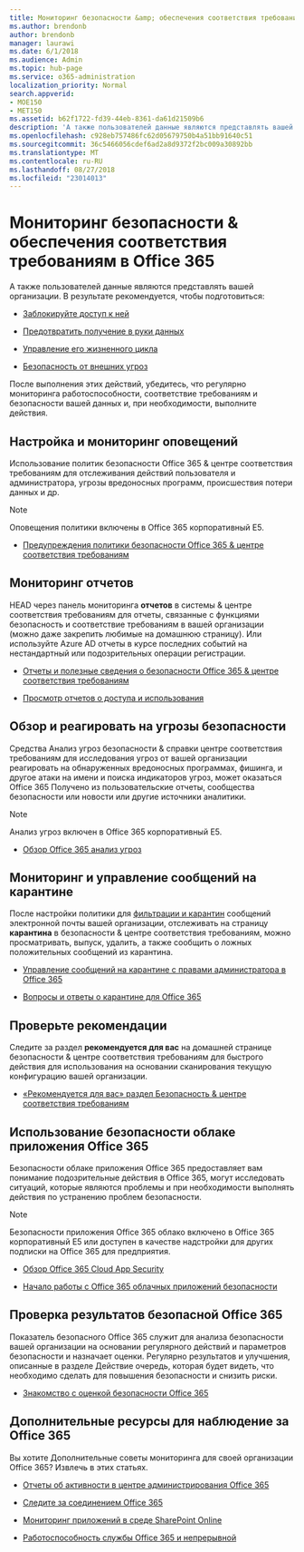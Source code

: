 ```yaml
---
title: Мониторинг безопасности &amp; обеспечения соответствия требованиям в Office 365
ms.author: brendonb
author: brendonb
manager: laurawi
ms.date: 6/1/2018
ms.audience: Admin
ms.topic: hub-page
ms.service: o365-administration
localization_priority: Normal
search.appverid:
- MOE150
- MET150
ms.assetid: b62f1722-fd39-44eb-8361-da61d21509b6
description: 'А также пользователей данные являются представлять вашей организации. В результате рекомендуется, чтобы подготовиться:'
ms.openlocfilehash: c928eb757486fc62d05679750b4a51bb91640c51
ms.sourcegitcommit: 36c5466056cdef6ad2a8d9372f2bc009a30892bb
ms.translationtype: MT
ms.contentlocale: ru-RU
ms.lasthandoff: 08/27/2018
ms.locfileid: "23014013"
---
```

# <a name="monitor-security-amp-compliance-in-office-365"></a>Мониторинг безопасности &amp; обеспечения соответствия требованиям в Office 365

А также пользователей данные являются представлять вашей организации. В результате рекомендуется, чтобы подготовиться:
  
- [Заблокируйте доступ к ней](protect-access-to-data-and-services.md)
    
- [Предотвратить получение в руки данных](data-loss-prevention-policies.md)
    
- [Управление его жизненного цикла](manage-data-governance.md)
    
- [Безопасность от внешних угроз](protect-against-threats.md)
    
После выполнения этих действий, убедитесь, что регулярно мониторинга работоспособности, соответствие требованиям и безопасности вашей данных и, при необходимости, выполните действия. 
  
## <a name="set-up-and-monitor-alerts"></a>Настройка и мониторинг оповещений

Использование политик безопасности Office 365 &amp; центре соответствия требованиям для отслеживания действий пользователя и администратора, угрозы вредоносных программ, происшествия потери данных и др. 
  
> [!NOTE]
> Оповещения политики включены в Office 365 корпоративный E5. 
  
- [Предупреждения политики безопасности Office 365 &amp; центре соответствия требованиям](alert-policies.md)
    
## <a name="monitor-reports"></a>Мониторинг отчетов

HEAD через панель мониторинга **отчетов** в системы &amp; центре соответствия требованиям для отчеты, связанные с функциями безопасность и соответствие требованиям в вашей организации (можно даже закрепить любимые на домашнюю страницу). Или используйте Azure AD отчеты в курсе последних событий на нестандартный или подозрительных операции регистрации. 
  
- [Отчеты и полезные сведения о безопасности Office 365 &amp; центре соответствия требованиям](reports-and-insights-in-security-and-compliance.md)
    
- [Просмотр отчетов о доступа и использования](https://docs.microsoft.com/azure/active-directory/active-directory-view-access-usage-reports)
    
## <a name="research-and-respond-to-threats"></a>Обзор и реагировать на угрозы безопасности

Средства Анализ угроз безопасности &amp; справки центре соответствия требованиям для исследования угроз от вашей организации реагировать на обнаруженных вредоносных программах, фишинга, и другое атаки на имени и поиска индикаторов угроз, может оказаться Office 365 Получено из пользовательские отчеты, сообщества безопасности или новости или другие источники аналитики.
  
> [!NOTE]
> Анализ угроз включен в Office 365 корпоративный E5. 
  
- [Обзор Office 365 анализ угроз](office-365-ti.md)
    
## <a name="monitor-and-manage-quarantined-messages"></a>Мониторинг и управление сообщений на карантине

После настройки политики для [фильтрации и карантин](quarantine-email-messages.md) сообщений электронной почты вашей организации, отслеживать на страницу **карантина** в безопасности &amp; центре соответствия требованиям, можно просматривать, выпуск, удалить, а также сообщить о ложных положительных сообщений из карантина. 
  
- [Управление сообщений на карантине с правами администратора в Office 365](manage-quarantined-messages-and-files.md)
    
- [Вопросы и ответы о карантине для Office 365](quarantine-faq.md)
    
## <a name="check-recommendations"></a>Проверьте рекомендации

Следите за раздел **рекомендуется для вас** на домашней странице безопасности &amp; центре соответствия требованиям для быстрого действия для использования на основании сканирования текущую конфигурацию вашей организации. 
  
- [«Рекомендуется для вас» раздел Безопасность &amp; центре соответствия требованиям](https://support.office.com/article/84277f87-7406-4606-8197-944d5c11bb34)
    
## <a name="use-office-365-cloud-app-security"></a>Использование безопасности облаке приложения Office 365

Безопасности облаке приложения Office 365 предоставляет вам понимание подозрительные действия в Office 365, могут исследовать ситуаций, которые являются проблемы и при необходимости выполнять действия по устранению проблем безопасности. 
  
> [!NOTE]
> Безопасности приложения Office 365 облако включено в Office 365 корпоративный E5 или доступен в качестве надстройки для других подписки на Office 365 для предприятия. 
  
- [Обзор Office 365 Cloud App Security](office-365-cas-overview.md)
    
- [Начало работы с Office 365 облачных приложений безопасности](get-ready-for-office-365-cas.md)
    
## <a name="check-your-office-365-secure-score"></a>Проверка результатов безопасной Office 365

Показатель безопасного Office 365 служит для анализа безопасности вашей организации на основании регулярного действий и параметров безопасности и назначает оценки. Регулярно результатов и улучшения, описанные в разделе Действие очередь, которая будет видеть, что необходимо сделать для повышения безопасности и снизить риски.
  
- [Знакомство с оценкой безопасности Office 365](office-365-secure-score.md)
    
## <a name="more-resources-for-monitoring-office-365"></a>Дополнительные ресурсы для наблюдение за Office 365

Вы хотите Дополнительные советы мониторинга для своей организации Office 365? Извлечь в этих статьях. 
  
- [Отчеты об активности в центре администрирования Office 365](https://support.office.com/article/0d6dfb17-8582-4172-a9a9-aed798150263)
    
- [Следите за соединением Office 365](https://support.office.com/article/53cdb60c-a6b2-4848-b3ff-e7b75dc3fd1f)
    
- [Мониторинг приложений в среде SharePoint Online](https://support.office.com/article/81daca87-ef0c-4602-af89-9a749dbef377)
    
- [Работоспособность службы Office 365 и непрерывной](https://go.microsoft.com/fwlink/?linkid=394289)
    

